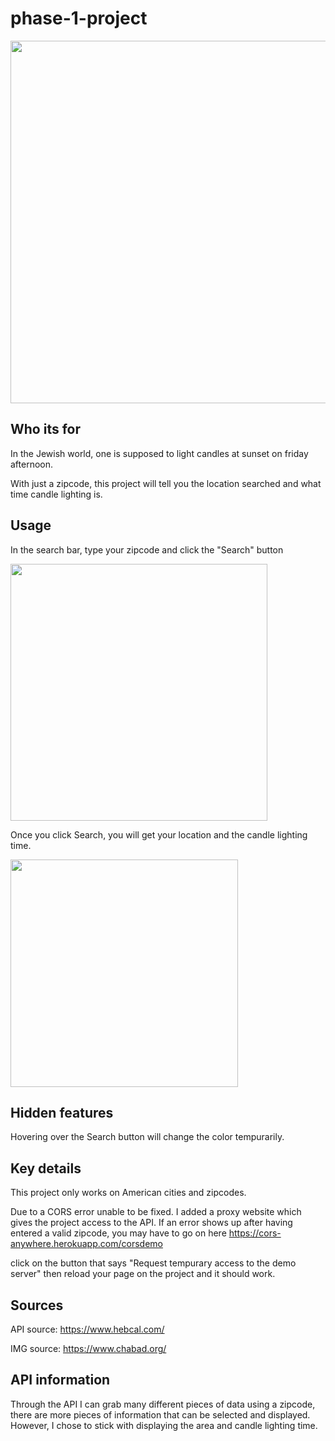 # phase-1-project
<img width="580" src="https://user-images.githubusercontent.com/109253075/194643989-7ad70be6-03fa-42b8-ae64-bf29a545a216.png">

## Who its for 
In the Jewish world, one is supposed to light candles at sunset on friday afternoon.

With just a zipcode, this project will tell you the location searched and what time candle lighting is.

## Usage
In the search bar, type your zipcode and click the "Search" button

<img width="411" src="https://user-images.githubusercontent.com/109253075/194392800-44f25d69-0f4a-43a8-ab7e-543afe9afb32.png">

Once you click Search, you will get your location and the candle lighting time.

<img width="364" src="https://user-images.githubusercontent.com/109253075/194644536-c3af0790-9c0a-4653-9df5-a9ebbe6b9ed6.png">

## Hidden features

Hovering over the Search button will change the color tempurarily.

## Key details

This project only works on American cities and zipcodes.

Due to a CORS error unable to be fixed. I added a proxy website which gives the project access to the API.
If an error shows up after having entered a valid zipcode, you may have to go on here https://cors-anywhere.herokuapp.com/corsdemo

click on the button that says "Request tempurary access to the demo server" then reload your page on the project and it should work. 

## Sources

API source: https://www.hebcal.com/

IMG source: https://www.chabad.org/

## API information

Through the API I can grab many different pieces of data using a zipcode, there are more pieces of information that can be selected and displayed. However, I chose to stick with displaying the area and candle lighting time. 
